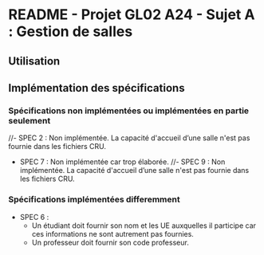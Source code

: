 # README - Projet GL02 A24 - Sujet A : Gestion de salles

## Utilisation


## Implémentation des spécifications
### Spécifications non implémentées ou implémentées en partie seulement
//- SPEC 2 : Non implémentée. La capacité d'accueil d’une salle n'est pas fournie dans les fichiers CRU.
- SPEC 7 : Non implémentée car trop élaborée.
//- SPEC 9 : Non implémentée. La capacité d'accueil d’une salle n'est pas fournie dans les fichiers CRU.

### Spécifications implémentées differemment
- SPEC 6 :
    - Un étudiant doit fournir son nom et les UE auxquelles il participe car ces informations ne sont autrement pas fournies.
    - Un professeur doit fournir son code professeur.
